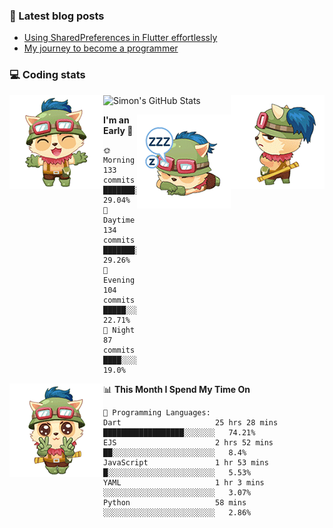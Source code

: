 ### 📘 Latest blog posts

<!-- BLOG-POST-LIST:START -->
- [Using SharedPreferences in Flutter effortlessly](http://blog.codingteemo.me/2020/07/15/Using-SharedPreferences-in-Flutter-effortlessly/)
- [My journey to become a programmer](http://blog.codingteemo.me/2018/07/14/My-journey-to-become-a-programmer/)
<!-- BLOG-POST-LIST:END -->

### 💻 Coding stats
<img align="right" src="https://raw.githubusercontent.com/simonpham/simonpham/master/assets/images/6kiur.gif" >


<img align="left" src="https://raw.githubusercontent.com/simonpham/simonpham/master/assets/images/5kiur.gif" >

![Simon's GitHub Stats](https://github-readme-stats-obu2qdcs2.vercel.app/api?username=simonpham)

<img align="right" src="https://raw.githubusercontent.com/simonpham/simonpham/master/assets/images/4kiur.gif" >

<!--START_SECTION:waka-->
**I'm an Early 🐤** 

```text
🌞 Morning    133 commits    ███████░░░░░░░░░░░░░░░░░░   29.04% 
🌆 Daytime    134 commits    ███████░░░░░░░░░░░░░░░░░░   29.26% 
🌃 Evening    104 commits    █████░░░░░░░░░░░░░░░░░░░░   22.71% 
🌙 Night      87 commits     ████░░░░░░░░░░░░░░░░░░░░░   19.0%

```


<img align="left" src="https://raw.githubusercontent.com/simonpham/simonpham/master/assets/images/19kiur.gif" >📊 **This Month I Spend My Time On** 

```text
💬 Programming Languages: 
Dart                     25 hrs 28 mins      ██████████████████░░░░░░░   74.21% 
EJS                      2 hrs 52 mins       ██░░░░░░░░░░░░░░░░░░░░░░░   8.4% 
JavaScript               1 hr 53 mins        █░░░░░░░░░░░░░░░░░░░░░░░░   5.53% 
YAML                     1 hr 3 mins         ░░░░░░░░░░░░░░░░░░░░░░░░░   3.07% 
Python                   58 mins             ░░░░░░░░░░░░░░░░░░░░░░░░░   2.86%

```


<!--END_SECTION:waka-->
